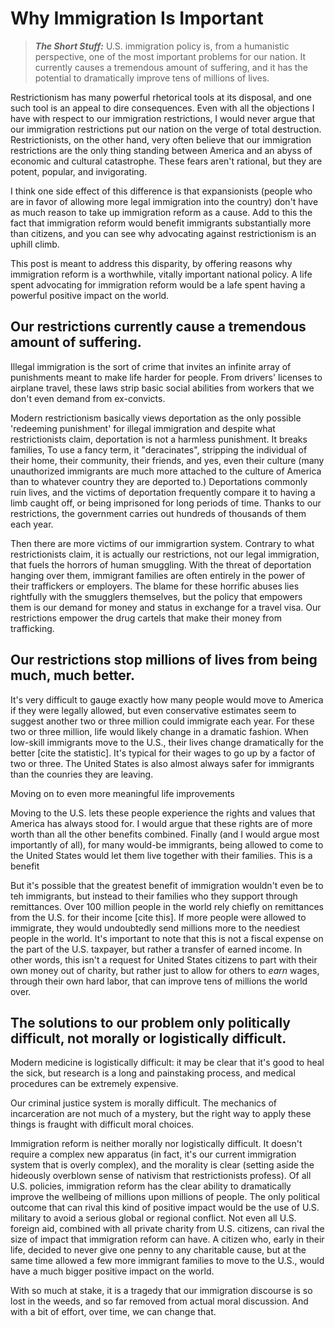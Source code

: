 # Why Immigration Is Important

>**_The Short Stuff:_** U.S. immigration policy is, from a humanistic perspective, one of the most important
problems for our nation. It currently causes a tremendous amount of suffering, and it has the potential to
dramatically improve tens of millions of lives.

Restrictionism has many powerful rhetorical tools at its disposal, and one such tool is an appeal to dire consequences.
Even with all the objections I have with respect to our immigration restrictions, I would never argue that our immigration 
restrictions put our nation on the verge of total destruction. Restrictionists, on the other hand, very often believe that our
immigration restrictions are the only thing standing between America and an abyss of economic and cultural catastrophe. These fears aren't rational, but they are potent, popular, and invigorating.

I think one side effect of this difference is that expansionists (people who are in favor of allowing more legal immigration into the country) don't have as much reason to take up immigration reform as a cause. Add to this the fact that immigration reform would benefit immigrants substantially more than citizens, and you can see why advocating against restrictionism is
an uphill climb. 

This post is meant to address this disparity, by offering reasons why immigration reform is a worthwhile, vitally
important national policy. A life spent advocating for immigration reform would be a lafe spent having
a powerful positive impact on the world.

## Our restrictions currently cause a tremendous amount of suffering.


Illegal immigration is the sort of crime that invites an infinite array of punishments meant to make life harder for people.
From drivers' licenses to airplane travel, these laws strip basic social abilities from workers that we don't even demand from 
ex-convicts. 

Modern restrictionism basically views deportation as the only possible 'redeeming punishment' for illegal immigration and despite what restrictionists claim, deportation is not a harmless punishment. It breaks families, 
To use a fancy term, it "deracinates", stripping the individual of their home, their community, their friends,
and yes, even their culture (many unauthorized immigrants are much more attached to the culture of America than to 
whatever country they are deported to.) Deportations commonly ruin lives, and the victims of deportation frequently
compare it to having a limb caught off, or being imprisoned for long periods of time. Thanks to our restrictions, the government carries out hundreds of thousands of them each year.


Then there are more victims of our immigrartion system. Contrary to what restrictionists claim, it is actually our restrictions, not our legal immigration, that fuels
the horrors of human smuggling. With the threat of deportation hanging over them, immigrant families
are often entirely in the power of their traffickers or employers. The blame for these horrific abuses 
lies rightfully with the smugglers themselves, but the policy that empowers them is our demand for money and status
in exchange for a travel visa. Our restrictions empower the drug cartels that make their money from trafficking.


## Our restrictions stop millions of lives from being much, much better.

It's very difficult to gauge exactly how many people would move to America if they were legally allowed, but even conservative estimates seem to suggest another two or three million could immigrate each year. For these two or three million, life would likely change in a dramatic fashion.
When low-skill immigrants move to the U.S., their lives change dramatically for the better [cite the statistic]. It's typical for their wages to go up by a factor of two or three. The United States is also almost always safer for immigrants than the counries they are leaving. 

Moving on to even more meaningful life improvements

Moving to the U.S. lets these people
experience the rights and values that America has always stood for. I would argue that these rights are of more worth than all the other benefits combined.
Finally (and I would argue most importantly of all), for many would-be immigrants, being allowed to come to the United States would let them live together with their families. This is a benefit 

But it's possible that the greatest benefit of immigration wouldn't even be to teh immigrants, but instead to their families who they support through remittances. Over 100 million people in the world rely chiefly on remittances from the U.S. for their income [cite this]. If more people were allowed to immigrate, they would undoubtedly send millions more to the neediest people in the world. It's important to note that this is not a fiscal expense on the part of the U.S. taxpayer, but rather a transfer of earned income. In other words, this isn't a request for United States citizens to part with their own money out of charity, but rather just to allow for others to *earn* wages, through their own hard labor, that can improve tens of millions the world over.


##  The solutions to our problem only politically difficult, not morally or logistically difficult.

Modern medicine is logistically difficult: it may be clear that it's good to heal the sick, but research is a long and painstaking process, and medical procedures can be extremely expensive.

Our criminal justice system is morally difficult. The mechanics of incarceration are not much of a mystery, but the right way to apply these things is fraught with difficult moral choices.

Immigration reform is neither morally nor logistically difficult. It doesn't require a complex new apparatus (in fact, it's our current immigration system that is overly complex), and the morality is clear (setting aside the hideously overblown sense of nativism that restrictionists profess). Of all U.S. policies, immigration reform has the clear ability to dramatically improve the wellbeing of millions upon millions of people. The only political outcome that can rival this kind of positive impact would be the use of U.S. military to avoid a serious global or regional conflict. Not even all U.S. foreign aid, combined with all private charity from U.S. citizens, can rival the size of impact that immigration reform can have. A citizen who, early in their life, decided to never give one penny to any charitable cause, but at the same time allowed a few more immigrant families to move to the U.S., would have a much bigger positive impact on the world.

With so much at stake, it is a tragedy that our immigration discourse is so lost in the weeds, and so far removed from actual moral discussion. And with a bit of effort, over time, we can change that.




